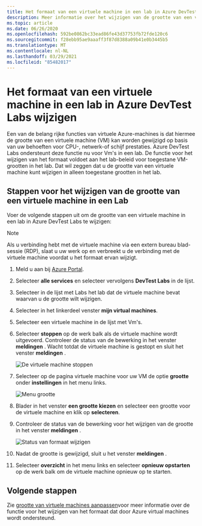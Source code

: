 ```yaml
---
title: Het formaat van een virtuele machine in een lab in Azure DevTest Labs wijzigen
description: Meer informatie over het wijzigen van de grootte van een virtuele machine (VM) in Azure DevTest Labs op basis van uw behoeften voor CPU-, netwerk-of schijf prestaties.
ms.topic: article
ms.date: 06/26/2020
ms.openlocfilehash: 592be0862bc33ead86fe43d37753fb72fde120c6
ms.sourcegitcommit: f28ebb95ae9aaaff3f87d8388a09b41e0b3445b5
ms.translationtype: MT
ms.contentlocale: nl-NL
ms.lasthandoff: 03/29/2021
ms.locfileid: "85482017"
---
```

# <a name="resize-a-vm-in-a-lab-in-azure-devtest-labs"></a>Het formaat van een virtuele machine in een lab in Azure DevTest Labs wijzigen
Een van de belang rijke functies van virtuele Azure-machines is dat hiermee de grootte van een virtuele machine (VM) kan worden gewijzigd op basis van uw behoeften voor CPU-, netwerk-of schijf prestaties. Azure DevTest Labs ondersteunt deze functie nu voor Vm's in een lab. De functie voor het wijzigen van het formaat voldoet aan het lab-beleid voor toegestane VM-grootten in het lab. Dat wil zeggen dat u de grootte van een virtuele machine kunt wijzigen in alleen toegestane grootten in het lab. 


## <a name="steps-to-resize-a-vm-in-a-lab"></a>Stappen voor het wijzigen van de grootte van een virtuele machine in een Lab 
Voer de volgende stappen uit om de grootte van een virtuele machine in een lab in Azure DevTest Labs te wijzigen: 

> [!NOTE]
> Als u verbinding hebt met de virtuele machine via een extern bureau blad-sessie (RDP), slaat u uw werk op en verbreekt u de verbinding met de virtuele machine voordat u het formaat ervan wijzigt.

1. Meld u aan bij [Azure Portal](https://portal.azure.com).
2. Selecteer **alle services** en selecteer vervolgens **DevTest Labs** in de lijst.
3. Selecteer in de lijst met Labs het lab dat de virtuele machine bevat waarvan u de grootte wilt wijzigen.  
4. Selecteer in het linkerdeel venster **mijn virtual machines**. 
5. Selecteer een virtuele machine in de lijst met Vm's.
6. Selecteer **stoppen** op de werk balk als de virtuele machine wordt uitgevoerd. Controleer de status van de bewerking in het venster **meldingen** . Wacht totdat de virtuele machine is gestopt en sluit het venster **meldingen** . 

    ![De virtuele machine stoppen](media/devtest-lab-resize-vm/stop-vm.png)
1. Selecteer op de pagina virtuele machine voor uw VM de optie **grootte** onder **instellingen** in het menu links.

    ![Menu grootte](media/devtest-lab-resize-vm/size-menu.png)
1. Blader in het venster **een grootte kiezen** en selecteer een grootte voor de virtuele machine en klik op **selecteren**.     
1. Controleer de status van de bewerking voor het wijzigen van de grootte in het venster **meldingen** .

    ![Status van formaat wijzigen](media/devtest-lab-resize-vm/resize-status.png)
10. Nadat de grootte is gewijzigd, sluit u het venster **meldingen** . 
11. Selecteer **overzicht** in het menu links en selecteer **opnieuw opstarten** op de werk balk om de virtuele machine opnieuw op te starten. 

## <a name="next-steps"></a>Volgende stappen
Zie [grootte van virtuele machines aanpassen](https://azure.microsoft.com/blog/resize-virtual-machines/)voor meer informatie over de functie voor het wijzigen van het formaat dat door Azure virtual machines wordt ondersteund.


